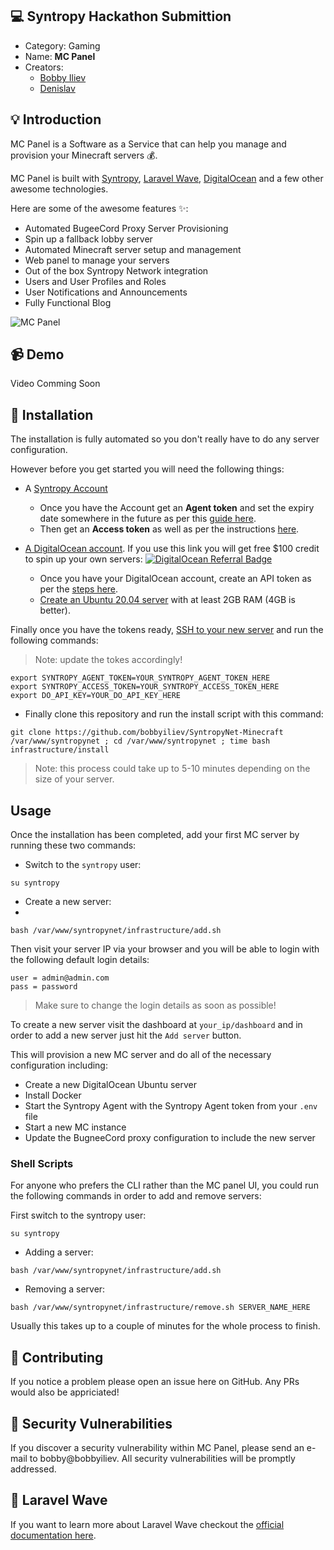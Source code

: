 ## 💻 Syntropy Hackathon Submittion

* Category: Gaming
* Name: **MC Panel**
* Creators:
    * [Bobby Iliev](https://twitter.com/bobbyiliev_)
    * [Denislav](https://twitter.com/asciiden)

## 💡 Introduction

MC Panel is a Software as a Service that can help you manage and provision your Minecraft servers 💰. 

MC Panel is built with [Syntropy](https://syntropystack.com), [Laravel Wave](https://wave.devdojo.com), [DigitalOcean](https://m.do.co/c/2a9bba940f39) and a few other awesome technologies. 

Here are some of the awesome features ✨:

 - Automated BugeeCord Proxy Server Provisioning
 - Spin up a fallback lobby server
 - Automated Minecraft server setup and management
 - Web panel to manage your servers
 - Out of the box Syntropy Network integration
 - Users and User Profiles and Roles
 - User Notifications and Announcements
 - Fully Functional Blog

![MC Panel](https://user-images.githubusercontent.com/21223421/122522736-f56ba180-d01e-11eb-8e65-5d812190be47.png)

## 📹 Demo

Video Comming Soon


## 📜 Installation

The installation is fully automated so you don't really have to do any server configuration. 

However before you get started you will need the following things:

* A [Syntropy Account](https://syntropystack.com)
  * Once you have the Account get an **Agent token** and set the expiry date somewhere in the future as per this [guide here](https://docs.syntropystack.com/docs/get-your-agent-token).
  * Then get an **Access token** as well as per the instructions [here](https://docs.syntropystack.com/docs/access-tokens).

* [A DigitalOcean account](https://m.do.co/c/2a9bba940f39). If you use this link you will get free $100 credit to spin up your own servers:
[![DigitalOcean Referral Badge](https://web-platforms.sfo2.digitaloceanspaces.com/WWW/Badge%203.svg)](https://www.digitalocean.com/?refcode=2a9bba940f39&utm_campaign=Referral_Invite&utm_medium=Referral_Program&utm_source=badge)

  * Once you have your DigitalOcean account, create an API token as per the [steps here](https://docs.digitalocean.com/reference/api/create-personal-access-token/).
  * [Create an Ubuntu 20.04 server](https://docs.digitalocean.com/products/droplets/how-to/create/) with at least 2GB RAM (4GB is better).

Finally once you have the tokens ready, [SSH to your new server](https://docs.digitalocean.com/products/droplets/how-to/connect-with-ssh/) and run the following commands:

> Note: update the tokes accordingly!

```
export SYNTROPY_AGENT_TOKEN=YOUR_SYNTROPY_AGENT_TOKEN_HERE
export SYNTROPY_ACCESS_TOKEN=YOUR_SYNTROPY_ACCESS_TOKEN_HERE
export DO_API_KEY=YOUR_DO_API_KEY_HERE
```

* Finally clone this repository and run the install script with this command:

```
git clone https://github.com/bobbyiliev/SyntropyNet-Minecraft /var/www/syntropynet ; cd /var/www/syntropynet ; time bash infrastructure/install
```

> Note: this process could take up to 5-10 minutes depending on the size of your server.

## Usage

Once the installation has been completed, add your first MC server by running these two commands:

* Switch to the `syntropy` user:

```
su syntropy
```

* Create a new server:
* 
```
bash /var/www/syntropynet/infrastructure/add.sh
```


Then visit your server IP via your browser and you will be able to login with the following default login details:

```
user = admin@admin.com
pass = password
```

> Make sure to change the login details as soon as possible!

To create a new server visit the dashboard at `your_ip/dashboard` and in order to add a new server just hit the `Add server` button.

This will provision a new MC server and do all of the necessary configuration including:

* Create a new DigitalOcean Ubuntu server
* Install Docker
* Start the Syntropy Agent with the Syntropy Agent token from your `.env` file
* Start a new MC instance
* Update the BugneeCord proxy configuration to include the new server

### Shell Scripts

For anyone who prefers the CLI rather than the MC panel UI, you could run the following commands in order to add and remove servers:

First switch to the syntropy user:

```
su syntropy
```

* Adding a server:

```
bash /var/www/syntropynet/infrastructure/add.sh
```

* Removing a server:

```
bash /var/www/syntropynet/infrastructure/remove.sh SERVER_NAME_HERE
```

Usually this takes up to a couple of minutes for the whole process to finish.

## 🤲 Contributing

If you notice a problem please open an issue here on GitHub. Any PRs would also be appriciated!

## 🔐 Security Vulnerabilities

If you discover a security vulnerability within MC Panel, please send an e-mail to bobby@bobbyiliev. All security vulnerabilities will be promptly addressed.

## 🌊 Laravel Wave

If you want to learn more about Laravel Wave checkout the [official documentation here](https://wave.devdojo.com/docs).

